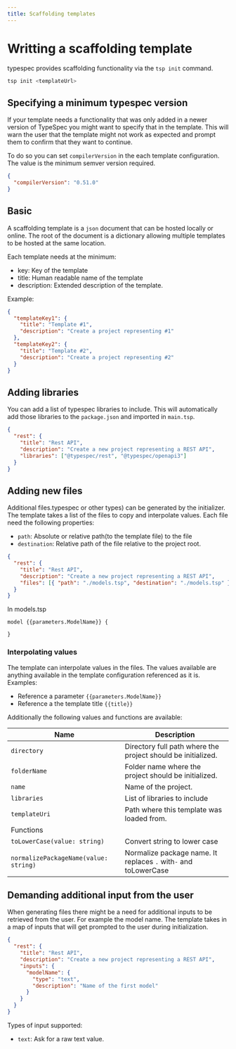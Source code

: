 ```yaml
---
title: Scaffolding templates
---
```


# Writting a scaffolding template

typespec provides scaffolding functionality via the `tsp init` command.

```bash
tsp init <templateUrl>
```

## Specifying a minimum typespec version
If your template needs a functionality that was only added in a newer version of TypeSpec you might want to specify that in the template. This will warn the user that the template might not work as expected and prompt them to confirm that they want to continue.

To do so you can set `compilerVersion` in the each template configuration. The value is the minimum semver version required. 

```json
{
  "compilerVersion": "0.51.0" 
}
```

## Basic

A scaffolding template is a `json` document that can be hosted locally or online.
The root of the document is a dictionary allowing multiple templates to be hosted at the same location.

Each template needs at the minimum:

- key: Key of the template
- title: Human readable name of the template
- description: Extended description of the template.

Example:

```json
{
  "templateKey1": {
    "title": "Template #1",
    "description": "Create a project representing #1"
  },
  "templateKey2": {
    "title": "Template #2",
    "description": "Create a project representing #2"
  }
}
```

## Adding libraries

You can add a list of typespec libraries to include. This will automatically add those libraries to the `package.json` and imported in `main.tsp`.

```json
{
  "rest": {
    "title": "Rest API",
    "description": "Create a new project representing a REST API",
    "libraries": ["@typespec/rest", "@typespec/openapi3"]
  }
}
```

## Adding new files

Additional files.typespec or other types) can be generated by the initializer. The template takes a list of the files to copy and interpolate values.
Each file need the following properties:

- `path`: Absolute or relative path(to the template file) to the file
- `destination`: Relative path of the file relative to the project root.

```json
{
  "rest": {
    "title": "Rest API",
    "description": "Create a new project representing a REST API",
    "files": [{ "path": "./models.tsp", "destination": "./models.tsp" }]
  }
}
```

In models.tsp

```typespec
model {{parameters.ModelName}} {

}
```

### Interpolating values

The template can interpolate values in the files. The values available are anything available in the template configuration referenced as it is.
Examples:

- Reference a parameter `{{parameters.ModelName}}`
- Reference a the template title `{{title}}`

Additionally the following values and functions are available:

| Name                                  | Description                                                     |
| ------------------------------------- | --------------------------------------------------------------- |
| `directory`                           | Directory full path where the project should be initialized.    |
| `folderName`                          | Folder name where the project should be initialized.            |
| `name`                                | Name of the project.                                            |
| `libraries`                           | List of libraries to include                                    |
| `templateUri`                         | Path where this template was loaded from.                       |
| Functions                             |                                                                 |
| `toLowerCase(value: string)`          | Convert string to lower case                                    |
| `normalizePackageName(value: string)` | Normalize package name. It replaces `.` with`-` and toLowerCase |

## Demanding additional input from the user

When generating files there might be a need for additional inputs to be retrieved from the user. For example the model name.
The template takes in a map of inputs that will get prompted to the user during initialization.

```json
{
  "rest": {
    "title": "Rest API",
    "description": "Create a new project representing a REST API",
    "inputs": {
      "modelName": {
        "type": "text",
        "description": "Name of the first model"
      }
    }
  }
}
```

Types of input supported:

- `text`: Ask for a raw text value.
